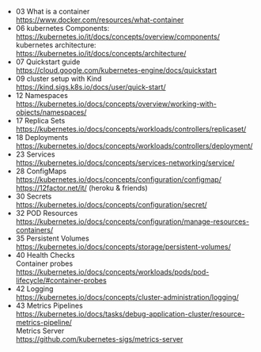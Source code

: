 - 03 What is a container  
  https://www.docker.com/resources/what-container
- 06 kubernetes Components:  
  https://kubernetes.io/it/docs/concepts/overview/components/  
  kubernetes architecture:  
  https://kubernetes.io/it/docs/concepts/architecture/
- 07 Quickstart guide  
  https://cloud.google.com/kubernetes-engine/docs/quickstart
- 09 cluster setup with Kind  
  https://kind.sigs.k8s.io/docs/user/quick-start/
- 12 Namespaces  
  https://kubernetes.io/docs/concepts/overview/working-with-objects/namespaces/
- 17 Replica Sets  
  https://kubernetes.io/docs/concepts/workloads/controllers/replicaset/
- 18 Deployments  
  https://kubernetes.io/docs/concepts/workloads/controllers/deployment/
- 23 Services  
  https://kubernetes.io/docs/concepts/services-networking/service/
- 28 ConfigMaps  
  https://kubernetes.io/docs/concepts/configuration/configmap/
  https://12factor.net/it/  (heroku & friends)
- 30 Secrets  
  https://kubernetes.io/docs/concepts/configuration/secret/
- 32 POD Resources  
  https://kubernetes.io/docs/concepts/configuration/manage-resources-containers/
- 35 Persistent Volumes  
  https://kubernetes.io/docs/concepts/storage/persistent-volumes/
- 40 Health Checks  
  Container probes  
  https://kubernetes.io/docs/concepts/workloads/pods/pod-lifecycle/#container-probes
- 42 Logging  
  https://kubernetes.io/docs/concepts/cluster-administration/logging/
- 43 Metrics Pipelines  
  https://kubernetes.io/docs/tasks/debug-application-cluster/resource-metrics-pipeline/  
  Metrics Server  
  https://github.com/kubernetes-sigs/metrics-server
